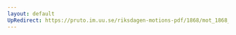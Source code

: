 ```yaml
---
layout: default
UpRedirect: https://pruto.im.uu.se/riksdagen-motions-pdf/1868/mot_1868__fk__9/mot_1868__fk__9-001.pdf
---
```


